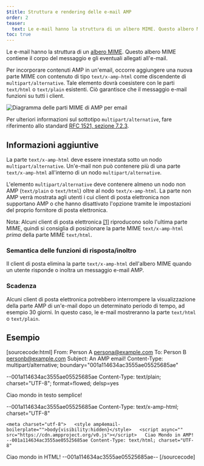 ```yaml
---
$title: Struttura e rendering delle e-mail AMP
order: 2
teaser:
  text: Le e-mail hanno la struttura di un albero MIME. Questo albero MIME contiene il corpo del messaggio e gli eventuali allegati all'e-mail.
toc: true
---
```


<!--
This file is imported from https://github.com/ampproject/amphtml/blob/master/spec/email/amp-email-structure.md.
Please do not change this file.
If you have found a bug or an issue please
have a look and request a pull request there.
-->

<!---
Copyright 2018 The AMP HTML Authors. All Rights Reserved.

Licensed under the Apache License, Version 2.0 (the "License");
you may not use this file except in compliance with the License.
You may obtain a copy of the License at

      http://www.apache.org/licenses/LICENSE-2.0

Unless required by applicable law or agreed to in writing, software
distributed under the License is distributed on an "AS-IS" BASIS,
WITHOUT WARRANTIES OR CONDITIONS OF ANY KIND, either express or implied.
See the License for the specific language governing permissions and
limitations under the License.
-->

Le e-mail hanno la struttura di un [albero MIME](https://en.wikipedia.org/wiki/MIME). Questo albero MIME contiene il corpo del messaggio e gli eventuali allegati all'e-mail.

Per incorporare contenuti AMP in un'email, occorre aggiungere una nuova parte MIME con contenuto di tipo `text/x-amp-html` come discendente di `multipart/alternative`. Tale elemento dovrà coesistere con le parti `text/html` o `text/plain` esistenti. Ciò garantisce che il messaggio e-mail funzioni su tutti i client.

<amp-img alt="AMP for Email MIME Parts Diagram" layout="responsive" width="752" height="246" src="https://github.com/ampproject/amphtml/raw/master/spec/img/amp-email-mime-parts.png">
<noscript data-md-type="raw_html" data-segment-id="8724406"><img data-md-type="raw_html" alt="Diagramma delle parti MIME di AMP per email" src="../img/amp-email-mime-parts.png"></noscript>
</amp-img>

Per ulteriori informazioni sul sottotipo `multipart/alternative`, fare riferimento allo standard [RFC 1521, sezione 7.2.3](https://tools.ietf.org/html/rfc1521#section-7.2.3).

## Informazioni aggiuntive <a name="additional-information"></a>

La parte `text/x-amp-html` deve essere innestata sotto un nodo `multipart/alternative`. Un'e-mail non può contenere più di una parte `text/x-amp-html` all'interno di un nodo `multipart/alternative`.

L'elemento `multipart/alternative` deve contenere almeno un nodo non AMP (`text/plain` o `text/html`) oltre al nodo `text/x-amp-html`. La parte non AMP verrà mostrata agli utenti i cui client di posta elettronica non supportano AMP o che hanno disattivato l'opzione tramite le impostazioni del proprio fornitore di posta elettronica.

Nota: Alcuni client di posta elettronica [[1]](https://openradar.appspot.com/radar?id=6054696888303616) riproducono solo l'ultima parte MIME, quindi si consiglia di posizionare la parte MIME `text/x-amp-html` *prima* della parte MIME `text/html`.

### Semantica delle funzioni di risposta/inoltro <a name="replyingforwarding-semantics"></a>

Il client di posta elimina la parte `text/x-amp-html` dell'albero MIME quando un utente risponde o inoltra un messaggio e-mail AMP.

### Scadenza <a name="expiry"></a>

Alcuni client di posta elettronica potrebbero interrompere la visualizzazione della parte AMP di un'e-mail dopo un determinato periodo di tempo, ad esempio 30 giorni. In questo caso, le e-mail mostreranno la parte `text/html` o `text/plain`.

## Esempio <a name="example"></a>

<!-- prettier-ignore-start -->

[sourcecode:html] From:  Person A [persona@example.com](mailto:persona@example.com) To: Person B [personb@example.com](mailto:personb@example.com) Subject: An AMP email! Content-Type: multipart/alternative; boundary="001a114634ac3555ae05525685ae"

--001a114634ac3555ae05525685ae Content-Type: text/plain; charset="UTF-8"; format=flowed; delsp=yes

Ciao mondo in testo semplice!

--001a114634ac3555ae05525685ae Content-Type: text/x-amp-html; charset="UTF-8"

<!doctype html>

    <meta charset="utf-8">   <style amp4email-boilerplate="">body{visibility:hidden}</style>   <script async="" src="https://cdn.ampproject.org/v0.js"></script>   Ciao Mondo in AMP!   --001a114634ac3555ae05525685ae Content-Type: text/html; charset="UTF-8"

<span>Ciao mondo in HTML!</span> --001a114634ac3555ae05525685ae-- [/sourcecode]

<!-- prettier-ignore-end -->
